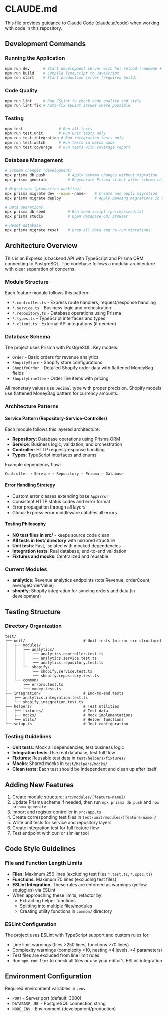 # CLAUDE.md

This file provides guidance to Claude Code (claude.ai/code) when working with code in this repository.

## Development Commands

### Running the Application
```bash
npm run dev      # Start development server with hot reload (nodemon + ts-node)
npm run build    # Compile TypeScript to JavaScript
npm run start    # Start production server (requires build)
```

### Code Quality
```bash
npm run lint     # Run ESLint to check code quality and style
npm run lint:fix # Auto-fix ESLint issues where possible
```

### Testing
```bash
npm test                # Run all tests
npm run test:unit       # Run unit tests only
npm run test:integration # Run integration tests only
npm run test:watch      # Run tests in watch mode
npm run test:coverage   # Run tests with coverage report
```

### Database Management
```bash
# Schema changes (development)
npx prisma db push          # Apply schema changes without migration
npx prisma generate         # Regenerate Prisma client after schema changes

# Migrations (production workflow)
npx prisma migrate dev --name <name>    # Create and apply migration
npx prisma migrate deploy               # Apply pending migrations in production

# Data operations
npx prisma db seed          # Run seed script (prisma/seed.ts)
npx prisma studio           # Open database GUI browser

# Reset database
npx prisma migrate reset    # Drop all data and re-run migrations
```

## Architecture Overview

This is an Express.js backend API with TypeScript and Prisma ORM connecting to PostgreSQL. The codebase follows a modular architecture with clear separation of concerns.

### Module Structure
Each feature module follows this pattern:
- `*.controller.ts` - Express route handlers, request/response handling
- `*.service.ts` - Business logic and orchestration
- `*.repository.ts` - Database operations using Prisma
- `*.types.ts` - TypeScript interfaces and types
- `*.client.ts` - External API integrations (if needed)

### Database Schema
The project uses Prisma with PostgreSQL. Key models:
- `Order` - Basic orders for revenue analytics
- `ShopifyStore` - Shopify store configurations
- `ShopifyOrder` - Detailed Shopify order data with flattened MoneyBag fields
- `ShopifyLineItem` - Order line items with pricing

All monetary values use `Decimal` type with proper precision. Shopify models use flattened MoneyBag pattern for currency amounts.

### Architecture Patterns

#### Service Pattern (Repository-Service-Controller)
Each module follows this layered architecture:
- **Repository**: Database operations using Prisma ORM
- **Service**: Business logic, validation, and orchestration
- **Controller**: HTTP request/response handling
- **Types**: TypeScript interfaces and enums

Example dependency flow:
```
Controller → Service → Repository → Prisma → Database
```

#### Error Handling Strategy
- Custom error classes extending base `AppError`
- Consistent HTTP status codes and error format
- Error propagation through all layers
- Global Express error middleware catches all errors

#### Testing Philosophy
- **NO test files in src/** - keeps source code clean
- **All tests in test/ directory** with mirrored structure
- **Unit tests**: Fast, isolated with mocked dependencies
- **Integration tests**: Real database, end-to-end validation
- **Fixtures and mocks**: Centralized and reusable

### Current Modules
- **analytics**: Revenue analytics endpoints (totalRevenue, orderCount, averageOrderValue)
- **shopify**: Shopify integration for syncing orders and data (in development)

## Testing Structure

### Directory Organization
```
test/
├── unit/                          # Unit tests (mirror src structure)
│   ├── modules/
│   │   ├── analytics/
│   │   │   ├── analytics.controller.test.ts
│   │   │   ├── analytics.service.test.ts
│   │   │   └── analytics.repository.test.ts
│   │   └── shopify/
│   │       ├── shopify.service.test.ts
│   │       └── shopify.repository.test.ts
│   └── common/
│       ├── errors.test.ts
│       └── money.test.ts
├── integration/                   # End-to-end tests
│   ├── analytics.integration.test.ts
│   └── shopify.integration.test.ts
├── helpers/                       # Test utilities
│   ├── fixtures/                  # Test data
│   ├── mocks/                     # Mock implementations
│   └── utils/                     # Helper functions
└── setup.ts                       # Jest configuration
```

### Testing Guidelines
- **Unit tests**: Mock all dependencies, test business logic
- **Integration tests**: Use real database, test full flow
- **Fixtures**: Reusable test data in `test/helpers/fixtures/`
- **Mocks**: Shared mocks in `test/helpers/mocks/`
- **Clean tests**: Each test should be independent and clean up after itself

## Adding New Features

1. Create module structure: `src/modules/[feature-name]/`
2. Update Prisma schema if needed, then run `npx prisma db push` and `npx prisma generate`
3. Import and register controller in `src/app.ts`
4. Create corresponding test files in `test/unit/modules/[feature-name]/`
5. Write unit tests for service and repository layers
6. Create integration test for full feature flow
7. Test endpoint with curl or similar tool

## Code Style Guidelines

### File and Function Length Limits
- **Files**: Maximum 250 lines (excluding test files `*.test.ts`, `*.spec.ts`)
- **Functions**: Maximum 70 lines (excluding test files)
- **ESLint Integration**: These rules are enforced as warnings (yellow squiggles) via ESLint
- When approaching these limits, refactor by:
  - Extracting helper functions
  - Splitting into multiple files/modules
  - Creating utility functions in `common/` directory

### ESLint Configuration
The project uses ESLint with TypeScript support and custom rules for:
- Line limit warnings (files >250 lines, functions >70 lines)
- Complexity warnings (complexity >10, nesting >4 levels, >4 parameters)
- Test files are excluded from line limit rules
- Run `npm run lint` to check all files or use your editor's ESLint integration

## Environment Configuration

Required environment variables in `.env`:
- `PORT` - Server port (default: 3000)
- `DATABASE_URL` - PostgreSQL connection string
- `NODE_ENV` - Environment (development/production)